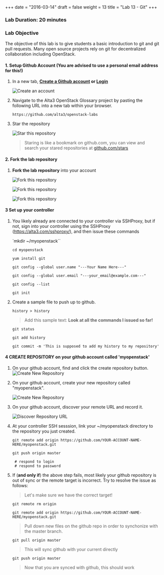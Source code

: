 +++
date = "2016-03-14"
draft = false
weight = 13 
title = "Lab 13 - Git"
+++

### Lab Duration: 20 minutes

### Lab Objective

The objective of this lab is to give students a basic introduction to git and git pull requests.  Many open source projects rely on git for decentralized collaboration including OpenStack.

#### 1. Setup Github Account (You are advised to use a personal email address for this!)

1. In a new tab, **[Create a Github account](https://github.com/join) or [Login](https://github.com/login)**

    ![Create an account](https://i.imgur.com/uTDaD5s.png)

2. Navigate to the Alta3 OpenStack Glossary project by pasting the following URL into a new tab within your browser.

    `https://github.com/alta3/openstack-labs`      

3. Star the repository

    ![Star this repository](https://i.imgur.com/LLAQVg7.png)

    > Staring is like a bookmark on github.com,  you can view and search your stared repositories at [github.com/stars](github.com/stars)

#### 2. Fork the lab repository

1. **Fork the lab repository** into your account

    ![Fork this repository](https://i.imgur.com/JJc2Dht.png)

    ![Fork this repository](https://i.imgur.com/S9iDb2e.png)

    ![Fork this repository](https://i.imgur.com/Ro71WF6.png)

#### 3 Set up your controller

1. You likely already are connected to your controller via SSHProxy, but if not, sign into your controller using the SSHProxy (https://alta3.com/sshproxy/), and then issue these commands

    `mkdir ~/myopenstack``

    `cd myopenstack`

    `yum install git`

    `git config --global user.name "---Your Name Here---"`

    `git config --global user.email "---your_email@example.com---"`

    `git config --list`

    `git init`


2. Create a sample file to push up to github.

    `history > history`

    > Add this sample text: **Look at all the commands I issued so far!**  

    `git status`

    `git add history`

    `git commit -m 'This is supposed to add my history to my repository'`


#### 4 CREATE REPOSITORY on your github account called 'myopenstack'

1. On your github account, find and click the create repository button. 
    ![Create New Repository](https://i.imgur.com/s6Dl2Ec.png)


2. On your github account, create your new repository called "myopenstack".
 
    ![Create New Repository](https://i.imgur.com/VbWc0uW.png)

3. On your github account, discover your remote URL and record it.

    ![Discover Repository URL](http://i.imgur.com/rExZIBg.png)

4. At your controller SSH sesssion, link your ~/myopenstack directory to the repository you just created.

    `git remote add origin https://github.com/YOUR-ACCOUNT-NAME-HERE/myopenstack.git`

    `git push origin master`

    ` # respond to login`  
    ` # respond to password`

5. If (**and only if**) the above step fails, most likely your github repository is out of sync or the remote target is incorrect. Try to resolve the issue as follows:

    > Let's make sure we have the correct target!  

    `git remote rm origin`

    `git remote add origin https://github.com/YOUR-ACCOUNT-NAME-HERE/myopenstack.git`  

   > Pull down new files on the github repo in order to synchonize with the master branch.  

    `git pull origin master`

    > This will sync github with your current directly

    `git push origin master`

    > Now that you are synced with github, this should work



